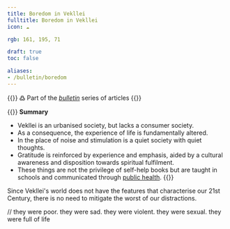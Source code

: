 ```yaml
---
title: Boredom in Vekllei
fulltitle: Boredom in Vekllei
icon: ☁️

rgb: 161, 195, 71

draft: true
toc: false

aliases:
- /bulletin/boredom
---
```

{{<hint>}}
߷ Part of the *[bulletin](/bulletin/)* series of articles
{{</hint>}}

{{<hint panel>}}
**Summary**

* Vekllei is an urbanised society, but lacks a consumer society.
* As a consequence, the experience of life is fundamentally altered.
* In the place of noise and stimulation is a quiet society with quiet thoughts.
* Gratitude is reinforced by experience and emphasis, aided by a cultural awareness and disposition towards spiritual fulfilment.
* These things are not the privilege of self-help books but are taught in schools and communicated through [public health](/healthcare/).
{{</hint>}}

Since Vekllei's world does not have the features that characterise our 21st Century, there is no need to mitigate the worst of our distractions.

// they were poor. they were sad. they were violent. they were sexual. they were full of life